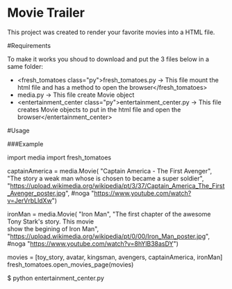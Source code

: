 # Movie Trailer

This project was created to render your favorite movies into a HTML file.

#Requirements

To make it works you shoud to download and put the 3 files below in a same folder:

- <fresh_tomatoes class="py">fresh_tomatoes.py -> This file mount the html file and has a method to open the browser</fresh_tomatoes>
- <media class="py">media.py -> This file create Movie object</media>
- <entertainment_center class="py">entertainment_center.py -> This file creates Movie objects to put in the html file and open the browser</entertainment_center>

#Usage

###Example

import media
import fresh_tomatoes

captainAmerica = media.Movie(
    "Captain America - The First Avenger",
    "The story a weak man whose is chosen to became a super soldier",
    "https://upload.wikimedia.org/wikipedia/pt/3/37/Captain_America_The_First_Avenger_poster.jpg", #noga
    "https://www.youtube.com/watch?v=JerVrbLldXw")

ironMan = media.Movie(
    "Iron Man",
    "The first chapter of the awesome Tony Stark's story. This movie \
    show the begining of Iron Man",
    "https://upload.wikimedia.org/wikipedia/pt/0/00/Iron_Man_poster.jpg", #noga
    "https://www.youtube.com/watch?v=8hYlB38asDY")

movies = [toy_story, avatar, kingsman, avengers, captainAmerica, ironMan]
fresh_tomatoes.open_movies_page(movies)

$ python entertainment_center.py